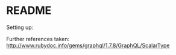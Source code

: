 # README

Setting up:



Further references taken:
http://www.rubydoc.info/gems/graphql/1.7.8/GraphQL/ScalarType
